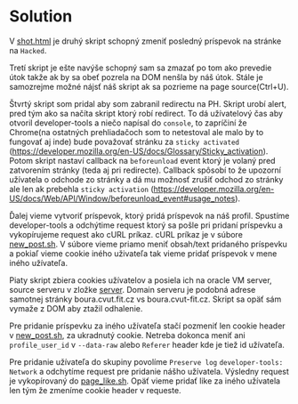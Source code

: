 # Solution

V [shot.html](injection/shots.html) je druhý skript schopný zmeniť posledný príspevok na stránke na `Hacked`.

Tretí skript je ešte navýše schopný sam sa zmazať po tom ako prevedie útok takže ak by sa obeť pozrela na DOM nenšla by náš útok. Stále je samozrejme možné nájsť náš skript ak sa pozrieme na page source(Ctrl+U).

Štvrtý skript som pridal aby som zabranil redirectu na PH. Skript urobí alert, pred tým ako sa načíta skript ktorý robí redirect. To dá užívatelový čas aby otvoril developer-tools a niečo napísal do `console`, to zapríčiní že Chrome(na ostatných prehliadačoch som to netestoval ale malo by to fungovať aj inde) bude považovať stránku za `sticky activated` (https://developer.mozilla.org/en-US/docs/Glossary/Sticky_activation). Potom skript nastaví callback na `beforeunload` event ktorý je volaný pred zatvorením stránky (teda aj pri redirecte). Callback spôsobí to že upozorní užívatela o odchode zo stránky a dá mu možnosť zrušiť odchod zo stránky ale len ak prebehla `sticky activation` (https://developer.mozilla.org/en-US/docs/Web/API/Window/beforeunload_event#usage_notes).

Ďalej vieme vytvoriť príspevok, ktorý pridá príspevok na náš profil. Spustíme developer-tools a odchýtime request ktorý sa pošle pri pridaní príspevku a vykopírujeme request ako cURL príkaz. cURL príkaz je v súbore [new_post.sh](injection/new_post.sh). V súbore vieme priamo meniť obsah/text pridaného príspevku a pokiaľ vieme cookie iného uživateľa tak vieme pridať príspevok v mene iného užívateľa.

Piaty skript zbiera cookies užívatelov a posiela ich na oracle VM server, source serveru v zložke [server](server). Domain serveru je podobná adrese samotnej stránky boura.cvut.fit.cz vs boura.cvut-fit.cz. Skript sa opäť sám vymaže z DOM aby ztažil odhalenie.

Pre pridanie príspevku za iného užívateľa stačí pozmeniť len cookie header v [new_post.sh](), za ukradnutý cookie. Netreba dokonca meniť ani `profile_user_id` v `--data-raw` alebo `Referer` header kde je tiež id užívateľa.

Pre pridanie užívateľa do skupiny povolíme `Preserve log` `developer-tools: Network` a odchytíme request pre pridanie nášho užívatela. Výsledny request je vykopírovaný do [page_like.sh](injection/page_like.sh). Opäť vieme pridať like za iného užívatela len tým že zmeníme cookie header v requeste.
